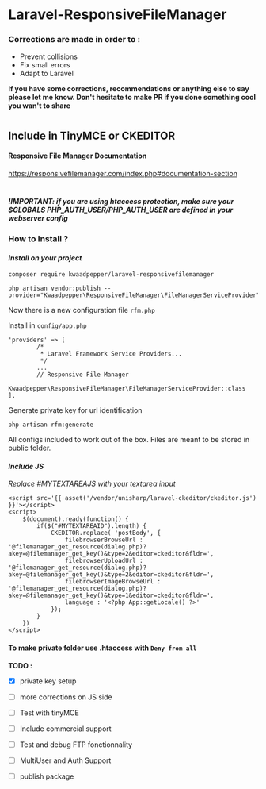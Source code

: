 # Laravel-ResponsiveFileManager

### Corrections are made in order to :
  - Prevent collisions
  - Fix small errors
  - Adapt to Laravel

**If you have some corrections, recommendations or anything else to say please let me know. Don't hesitate to make PR if you done something cool you wan't to share**

#

## Include in TinyMCE or CKEDITOR

#### Responsive File Manager Documentation
https://responsivefilemanager.com/index.php#documentation-section

#

***!IMPORTANT: if you are using htaccess protection, make sure your $GLOBALS PHP_AUTH_USER/PHP_AUTH_USER are defined in your webserver config***

### **How to Install ?**

#### *Install on your project*

    composer require kwaadpepper/laravel-responsivefilemanager

    php artisan vendor:publish --provider="Kwaadpepper\ResponsiveFileManager\FileManagerServiceProvider"

Now there is a new configuration file ```rfm.php```

Install in ```config/app.php```

    'providers' => [
            /*
             * Laravel Framework Service Providers...
             */
            ...
            // Responsive File Manager
            Kwaadpepper\ResponsiveFileManager\FileManagerServiceProvider::class
    ],

Generate private key for url identification

    php artisan rfm:generate

All configs included to work out of the box.
Files are meant to be stored in public folder.

#### *Include JS*

*Replace #MYTEXTAREAJS with your textarea input*

    <script src='{{ asset('/vendor/unisharp/laravel-ckeditor/ckeditor.js') }}'></script>
    <script>
        $(document).ready(function() {
            if($("#MYTEXTAREAID").length) {
                CKEDITOR.replace( 'postBody', {
                    filebrowserBrowseUrl : '@filemanager_get_resource(dialog.php)?akey=@filemanager_get_key()&type=2&editor=ckeditor&fldr=',
                    filebrowserUploadUrl : '@filemanager_get_resource(dialog.php)?akey=@filemanager_get_key()&type=2&editor=ckeditor&fldr=',
                    filebrowserImageBrowseUrl : '@filemanager_get_resource(dialog.php)?akey=@filemanager_get_key()&type=1&editor=ckeditor&fldr=',
                    language : '<?php App::getLocale() ?>'
                });
            }
        })
    </script>

#### To make private folder use .htaccess with ```Deny from all```

**TODO :**

 - [x] private key setup
 - [ ] more corrections on JS side
 - [ ] Test with tinyMCE
 - [ ] Include commercial support
 - [ ] Test and debug FTP fonctionnality
 - [ ] MultiUser and Auth Support
 - [ ] publish package
 